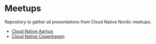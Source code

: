 # Meetups
Repository to gather all presentations from Cloud Native Nordic meetups:

* [Cloud Native Aarhus](cloud-native-aarhus/README.md)
* [Cloud Native Copenhagen](cloud-native-copenhagen/README.md)
